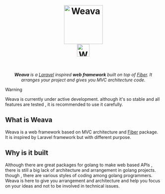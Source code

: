 <h1 align="center">
  <a href="#">
    <picture>
      <source height="125" media="(prefers-color-scheme: dark)" srcset="https://mahdic200.ir/weava-logo-dark.png">
      <img height="125" styles="object-fit:contain;" alt="Weava" src="https://mahdic200.ir/weava-logo.png">
    </picture>
  </a>
  <br>
  <a href="#">
    <picture>
      <source height="40" media="(prefers-color-scheme: dark)" srcset="https://mahdic200.ir/weava-slogan-dark.png">
      <img height="40" styles="object-fit:contain;" alt="Weava" src="https://mahdic200.ir/weava-slogan.png">
    </picture>
  </a>
</h1>
<br>
<p align="center">
  <i><b>Weava</b> is a <a href="https://github.com/laravel/">Laravel</a> inspired <b>web framework</b> built on top of <a href="https://github.com/valyala/fasthttp">Fiber</a>. It arranges your project and gives you MVC architecture code.</i>
</p>

> [!WARNING]
> Weava is currently under active development. although it's so stable and all features are tested , it is recommended to use it carefully.

## What is Weava

Weava is a web framework based on MVC architecture and <a href="https://github.com/valyala/fasthttp">Fiber</a> package. It is inspired by Laravel framework but with different purpose.

## Why is it built

Although there are great packages for golang to make web based APIs , there is still a big lack of architecture and arrangement in golang projects. though , there are various styles of coding among golang programmers. Weava is here to give you arrangement and architecture and help you focus on your ideas and not to be involved in technical issues.
